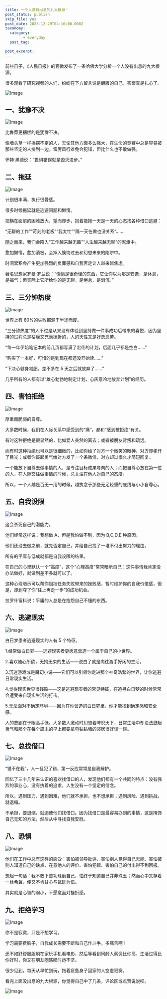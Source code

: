 ```yaml
---
title: 一个人没有出息的九大根源！
post_status: publish
skip_file: yes
post_date: 2023-12-29T04:10:00.000Z
taxonomy:
  category:
        - everyday
  post_tag:

post_excerpt: 
---
```

前些日子，《人民日报》的官微发布了一条哈佛大学分析一个人没有出息的九大根源。

很多观看了研究视频的人们，纷纷在下方留言说是翻版的自己，答案真是扎心了。

![Image](https://cdn.fendou.la/fendou/2020/03/2a1fb500a4f0131d2927b3600bb3bbb3.jpeg)

## 一、犹豫不决

![Image](https://cdn.fendou.la/fendou/2020/03/987879f9cb6ccc3558f27408efff4aab.png)

比鲁莽更糟糕的是犹豫不决。

像墙头草一样摇摆不定的人，无论其他方面多么强大，在生命的竞赛中总是容易被那些坚定的人挤到一边。雷厉风行难免会犯错，但比什么也不敢做强。

怀特·黑德说：“畏惧错误就是毁灭进步。”

## 二、拖延

![Image](https://cdn.fendou.la/fendou/2020/03/e29a7f144ac467b0ec69087f02cffdd1.png)

计划很丰满，执行很骨感。

很多时候拖延就是逃避问题和懒惰。

把横在面前的困难放大，望而却步，抱着能拖一天是一天的心态找各种借口逃避：

“无聊的工作”“苛刻的老板”“我太忙”“隔一天在做也没关系”……

随之而来，我们会陷入“工作越来越无趣”“人生越来越无聊”的泥潭中。

愈加懒惰，愈加消极，会掉入懊悔过去和幻想未来的陷阱中。

时间累积会产生更加强烈的负罪感和自我否定让人越来越焦虑。

著名思想家罗曼·罗兰说：“懒惰是很奇怪的东西，它让你以为那是安逸，是休息，是福气；但实际上它所给你的是无聊，是倦怠，是消沉。”

## 三、三分钟热度

![Image](https://cdn.fendou.la/fendou/2020/03/ff838069cf495cc87edf759269840e21.png)

世界上有 80%的失败都源于半途而废。

“三分钟热度”的人不过是从来没有体验到坚持做一件事成功后带来的喜悦，因为坚持的过程总是枯燥又充满挫折的，人的天性又是好逸恶劳。

“每一年伊始笔记本的前几页都写满了宏伟的计划，后面几乎都是空白……”

“购买了一本好，可惜的是到现在都还没开始读……”

“下决心健身减肥，差不多在 5 天之后就放弃了……”

几乎所有的人都有过“雄心勃勃地制定计划，心灰意冷地放弃计划”的经历。

## 四、害怕拒绝

![Image](https://cdn.fendou.la/fendou/2020/03/8fbfdcca3c13878e26588ec10216824a.png)

厚重而脆弱的自尊。

大多数时候，我们在人际关系中感受到的“痛”，都和“感到被拒绝”有关。

有时这种拒绝是很显然的，比如爱人突然的离去；或者被朋友背叛和疏远。

而有时这种拒绝也可以是很细微的，比如你给了对方一个微笑的眼神，对方却移开了目光；或者你鼓起勇气给对方发了一个条微信，对方却过很久才简短回复。

一个能放下自尊去做事情的人，是专注目标成果导向的人；而把自尊心放在第一位的人，在人际交往做事情的时候，总关注在他人对自己的态度。

所以，一个人越是百无一用的时候，越执念于那些无足轻重的底线与小小自尊心。

## 五、自我设限

![Image](https://cdn.fendou.la/fendou/2020/03/989366943161bd5b761563d8e43957e7.png)

这会杀死自己的潜能力。

他们经常这样说：我想做 A，但是我怕做不到，因为 B,C,D,E 种原因。

他们还没去做之前，就先否定自己，并给自己找了一堆不付出努力的理由。

所有的平庸与低成就都是自我设限的结果。

在自己的心里默认一个“高度”，这个“心理高度”常常暗示自己：这件事情我肯定没办法做好，就做到差不多就可以了。

这种心理暗示可以帮你阻挡任务失败带来的挫败感，暂时维护你的自我价值感，但是，却剥夺了你“往上再走一步”的成功机会。

拉罗什富科说：平庸的人总是在抱怨自己不懂的东西。

## 六、逃避现实

![Image](https://cdn.fendou.la/fendou/2020/03/179d7e743fd0cb0ed786ac1636d89589.png)

白日梦患者逃避现实的人有 5 个特征。

1.经常做白日梦——逃避现实者更愿意营造一个属于自己的小世界。

2.喜欢随心所欲，无拘无束的生活——说白了就是向往游手好闲的生活。

3.沉迷游戏或是魔幻小说——它们可以引领你走进那个神奇浩繁的世界，让你逃避日常现实生活。

4.觉得现实世界很残酷——这是逃避现实者的常见特征，在追寻白日梦的时候常常会遭受来自现实生活的打击。

5.无法面对不确定环境——因为在你营造的白日梦里，你才能找到确定感和安全感。

人的悲剧在于眼高手低。大多数人激动时幻想着睥睨天下，日常生活中却没法鼓起勇气和那个在每个周末的早上都要拿电钻钻墙的邻居很好谈一谈。

## 七、总找借口

![Image](https://cdn.fendou.la/fendou/2020/03/9f430785e24e6119d1e5c4ab7444b8df.png)

“错不在我”，人一旦犯了错，第一反应常常是自我辩护。

回忆了三十几年来认识的喜欢找借口的人，发现他们都有一个共同的特点：没有强烈的事业心，没有执着的追求，人生没有一个坚定的信念。

所以，遇到压力、遇到困难，他们就不承担，也不想承担；遇到风险、遇到挑战，就退缩。

不承担，要退缩，就迫使他们找借口。因为找借口是最容易办到的事情，这是掩饰自己无知的方法，然后从中寻找自我安慰。

## 八、恐惧

![Image](https://cdn.fendou.la/fendou/2020/03/cc74447c566f4aff526a7822d5484c7b.png)

他们在工作中总有这样的感受：害怕被领导批评、害怕别人觉得自己无能、害怕被别人知道自己的缺点、在意他人的评价、害怕犯错、害怕自己的付出得不到回报。

想起一句话：我不敢下苦功琢磨自己，怕终于知道自己并非珠玉；然而心中又存着一丝希冀，便又不肯甘心与瓦砾为伍。

其实就是心智的弱小，不愿意面对挫折感。

## 九、拒绝学习

![Image](https://cdn.fendou.la/fendou/2020/03/7638104853f7f94d6ebd26c0e5c0840b.png)

你不是寂寞，只是不想学习。

学习需要费脑子，自我成长需要不断和自己作斗争，多痛苦啊！

还不如舒舒服服躺在家玩手机看电影，然后等看到同龄人薪资比你高、生活过得比你好时，你又在朋友圈感叹时运不济。

很少见到，每天从早忙到玩，拖着疲惫身子回家的人空虚寂寞。

看完上面没出息的九大根源，你觉得自己中了几条，评论区或点赞说说呗。

![Image](https://cdn.fendou.la/fendou/2020/03/01683cef470f36714d5be0b8b29bfbc2.jpeg)